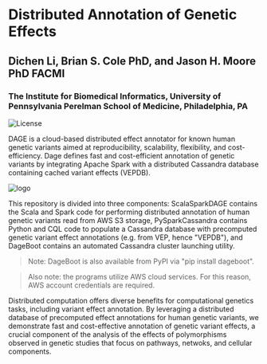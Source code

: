 # Distributed Annotation of Genetic Effects
## Dichen Li, Brian S. Cole PhD, and Jason H. Moore PhD FACMI
### The Institute for Biomedical Informatics, University of Pennsylvania Perelman School of Medicine, Philadelphia, PA

![License](https://img.shields.io/badge/license-GPLv3-blue.svg)

DAGE is a cloud-based distributed effect annotator for known human genetic variants aimed at reproducibility, scalability, flexibility, and cost-efficiency.  Dage defines fast and cost-efficient annotation of genetic variants by integrating Apache Spark with a distributed Cassandra database containing cached variant effects (VEPDB).

![logo](https://github.com/bryketos/DAGE/blob/master/images/DAGE_diagram.png)

This repository is divided into three components: ScalaSparkDAGE contains the Scala and Spark code for performing distributed annotation of human genetic variants read from AWS S3 storage, PySparkCassandra contains Python and CQL code to populate a Cassandra database with precomputed genetic variant effect annotations (e.g. from VEP, hence "VEPDB"), and DageBoot contains an automated Cassandra cluster launching utility.

> Note: DageBoot is also available from PyPI via "pip install dageboot".

> Also note: the programs utilize AWS cloud services.  For this reason, AWS account credentials are required.

Distributed computation offers diverse benefits for computational genetics tasks, including variant effect annotation.  By leveraging a distributed database of precomputed effect annotations for human genetic variants, we demonstrate fast and cost-effective annotation of genetic variant effects, a crucial component of the analysis of the effects of polymorphisms observed in genetic studies that focus on pathways, netwoks, and cellular components.

